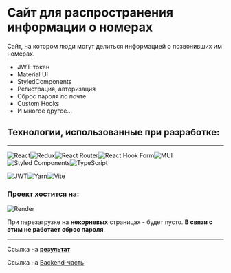 # Сайт для распространения информации о номерах

Сайт, на котором люди могут делиться информацией о позвонивших им номерах.

- JWT-токен
- Material UI
- StyledComponents
- Регистрация, авторизация
- Сброс пароля по почте
- Custom Hooks
- И многое другое...

## Технологии, использованные при разработке:

---

![React](https://img.shields.io/badge/react-%2320232a.svg?style=for-the-badge&logo=react&logoColor=%2361DAFB)![Redux](https://img.shields.io/badge/redux-%23593d88.svg?style=for-the-badge&logo=redux&logoColor=white)![React Router](https://img.shields.io/badge/React_Router-CA4245?style=for-the-badge&logo=react-router&logoColor=white)![React Hook Form](https://img.shields.io/badge/React%20Hook%20Form-%23EC5990.svg?style=for-the-badge&logo=reacthookform&logoColor=white)![MUI](https://img.shields.io/badge/MUI-%230081CB.svg?style=for-the-badge&logo=mui&logoColor=white)![Styled Components](https://img.shields.io/badge/styled--components-DB7093?style=for-the-badge&logo=styled-components&logoColor=white)![TypeScript](https://img.shields.io/badge/typescript-%23007ACC.svg?style=for-the-badge&logo=typescript&logoColor=white)

![JWT](https://img.shields.io/badge/JWT-black?style=for-the-badge&logo=JSON%20web%20tokens)![Yarn](https://img.shields.io/badge/yarn-%232C8EBB.svg?style=for-the-badge&logo=yarn&logoColor=white)![Vite](https://img.shields.io/badge/vite-%23646CFF.svg?style=for-the-badge&logo=vite&logoColor=white)

### Проект хостится на:

![Render](https://img.shields.io/badge/Render-%46E3B7.svg?style=for-the-badge&logo=render&logoColor=white)

При перезагрузке на **некорневых** страницах - будет пусто. **В связи с этим не работает сброс пароля**.

---

Ссылка на [**результат**](https://who-call-frontend-lokusok.onrender.com/)

Ссылка на [Backend-часть](https://github.com/Lokusok/express-who-call)
